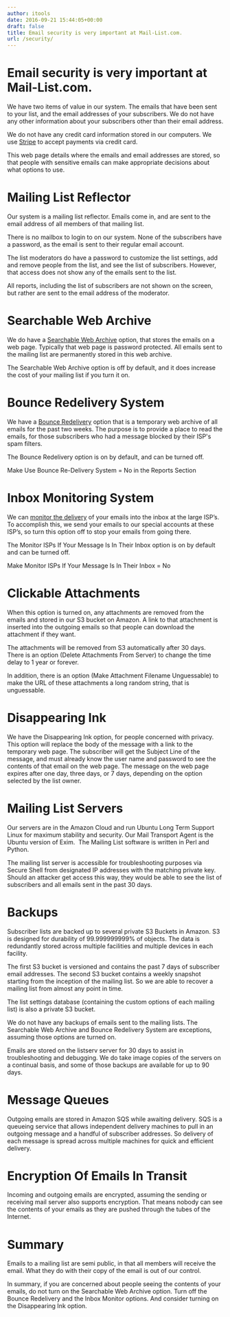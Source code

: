 ```yaml
---
author: itools
date: 2016-09-21 15:44:05+00:00
draft: false
title: Email security is very important at Mail-List.com.
url: /security/
---
```


# Email security is very important at Mail-List.com.

We have two items of value in our system. The emails that have been sent to your list, and the email addresses of your subscribers. We do not have any other information about your subscribers other than their email address.

We do not have any credit card information stored in our computers. We use [Stripe](https://stripe.com) to accept payments via credit card.

This web page details where the emails and email addresses are stored, so that people with sensitive emails can make appropriate decisions about what options to use.

# ​Mailing List Reflector

​Our system is a mailing list reflector. Emails come in, and are sent to the email address of all members of that mailing list.

There is no mailbox to login to on our system. None of the subscribers have a password, as the email is sent to their regular email account.

The list moderators do have a password to customize the list settings, add and remove people from the list, and see the list of subscribers. However, that access does not show any of the emails sent to the list.

All reports, including the list of subscribers are not shown on the screen, but rather are sent to the email address of the moderator.

# ​Searchable Web Archive

​We do have a [Searchable Web Archive](http://help.mail-list.com/m/59124/l/558478) option, that stores the emails on a web page. Typically that web page is password protected. All emails sent to the mailing list are permanently stored in this web archive.

The Searchable Web Archive option is off by default, and it does increase the cost of your mailing list if you turn it on.

# Bounce Redelivery System

We have a [Bounce Redelivery](http://help.mail-list.com/m/59114/l/558250) option that is a temporary web archive of all emails for the past two weeks. The purpose is to provide a place to read the emails, for those subscribers who had a message blocked by their ISP's spam filters.

The Bounce Redelivery option is on by default, and can be turned off.

Make Use Bounce Re-Delivery System = No in the Reports Section

# Inbox Monitoring System

We can [monitor the delivery](http://help.mail-list.com/m/59124/l/558342) of your emails into the inbox at the large ISP’s. To accomplish this, we send your emails to our special accounts at these ISP’s, so turn this option off to stop your emails from going there.

The Monitor ISPs If Your Message Is In Their Inbox option is on by default and can be turned off.

Make Monitor ISPs If Your Message Is In Their Inbox = No

# Clickable Attachments

When this option is turned on, any attachments are removed from the emails and stored in our S3 bucket on Amazon. A link to that attachment is inserted into the outgoing emails so that people can download the attachment if they want.

​The attachments will be removed from S3 automatically after 30 days. There is an option (Delete Attachments From Server) to change the time delay to 1 year or forever.

​In addition, there is an option (Make Attachment Filename Unguessable) to make the URL of these attachments a long random string, that is unguessable.



# Disappearing Ink

We have the Disappearing Ink option, for people concerned with privacy. This option will replace the body of the message with a link to the temporary web page. The subscriber will get the Subject Line of the message, and must already know the user name and password to see the contents of that email on the web page. The message on the web page expires after one day, three days, or 7 days, depending on the option selected by the list owner.

# Mailing List Servers

Our servers are in the Amazon Cloud and run Ubuntu Long Term Support Linux for maximum stability and security. Our Mail Transport Agent is the Ubuntu version of Exim.  The Mailing List software is written in Perl and Python.

The mailing list server is accessible for troubleshooting purposes via Secure Shell from designated IP addresses with the matching private key. Should an attacker get access this way, they would be able to see the list of subscribers and all emails sent in the past 30 days.

# Backups

Subscriber lists are backed up to several private S3 Buckets in Amazon. S3 is designed for durability of 99.999999999% of objects. The data is redundantly stored across multiple facilities and multiple devices in each facility.

The first S3 bucket is versioned and contains the past 7 days of subscriber email addresses. The second S3 bucket contains a weekly snapshot starting from the inception of the mailing list. So we are able to recover a mailing list from almost any point in time.

The list settings database (containing the custom options of each mailing list) is also a private S3 bucket.

We do not have any backups of emails sent to the mailing lists. The Searchable Web Archive and Bounce Redelivery System are exceptions, assuming those options are turned on.

Emails are stored on the listserv server for 30 days to assist in troubleshooting and debugging. We do take image copies of the servers on a continual basis, and some of those backups are available for up to 90 days.​

# Message Queues

​Outgoing emails are stored in Amazon SQS while awaiting delivery. SQS is a queueing service that allows independent delivery machines to pull in an outgoing message and a handful of subscriber addresses. So delivery of each message is spread across multiple machines for quick and efficient delivery.

# Encryption Of Emails In Transit

Incoming and outgoing emails are encrypted, assuming the sending or receiving mail server also supports encryption. That means nobody can see the contents of your emails as they are pushed through the tubes of the Internet.

# Summary

Emails to a mailing list are semi public, in that all members will receive the email. What they do with their copy of the email is out of our control.

In summary, if you are concerned about people seeing the contents of your emails, do not turn on the Searchable Web Archive option. Turn off the Bounce Redelivery and the Inbox Monitor options. And consider turning on the Disappearing Ink option.
